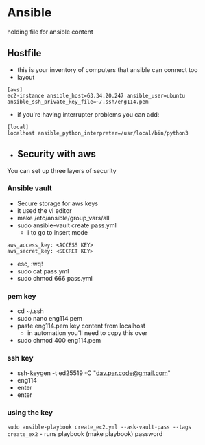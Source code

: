 # Ansible
holding file for ansible content

## Hostfile
- this is your inventory of computers that ansible can connect too
- layout
```
[aws]
ec2-instance ansible_host=63.34.20.247 ansible_user=ubuntu ansible_ssh_private_key_file=~/.ssh/eng114.pem
```
- if you're having interrupter problems you can add:
```
[local]
localhost ansible_python_interpreter=/usr/local/bin/python3
```



- ## Security with aws
You can set up three layers of security

### Ansible vault
- Secure storage for aws keys
- it used the vi editor
- make /etc/ansible/group_vars/all
- sudo ansible-vault create pass.yml
    - i to go to insert mode
```
aws_access_key: <ACCESS KEY>
aws_secret_key: <SECRET KEY>
```
- esc, :wq!
- sudo cat pass.yml
- sudo chmod 666 pass.yml


### pem key
- cd ~/.ssh
- sudo nano eng114.pem
- paste eng114.pem key content from localhost
    - in automation you'll need to copy this over 
- sudo chmod 400 eng114.pem

### ssh key
- ssh-keygen -t ed25519 -C "dav.par.code@gmail.com"
- eng114
- enter
- enter

### using the key
`sudo ansible-playbook create_ec2.yml --ask-vault-pass --tags create_ex2`
    - runs playbook (make playbook)
<asks for password to vault>
password